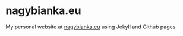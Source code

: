 # nagybianka.eu

My personal website at [nagybianka.eu](http://nagybianka.eu) using Jekyll and Github pages.
